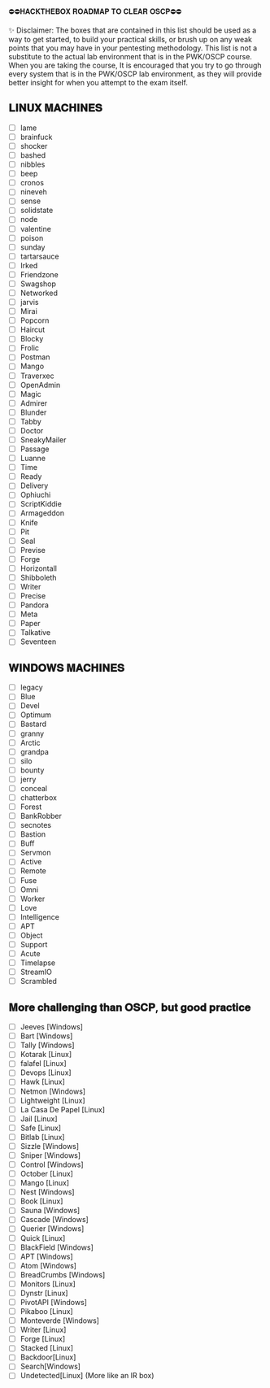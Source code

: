 ⛔️⛔️𝐇𝐀𝐂𝐊𝐓𝐇𝐄𝐁𝐎𝐗 𝐑𝐎𝐀𝐃𝐌𝐀𝐏 𝐓𝐎 𝐂𝐋𝐄𝐀𝐑 𝐎𝐒𝐂𝐏⛔️⛔️

✨ Disclaimer: The boxes that are contained in this list should be used as a way to get started, to build your practical skills, or brush up on any weak points that you may have in your pentesting methodology. This list is not a substitute to the actual lab environment that is in the PWK/OSCP course. When you are taking the course, It is encouraged that you try to go through every system that is in the PWK/OSCP lab environment, as they will provide better insight for when you attempt to the exam itself.

## 𝐋𝐈𝐍𝐔𝐗 𝐌𝐀𝐂𝐇𝐈𝐍𝐄𝐒

- [ ] lame
- [ ] brainfuck
- [ ] shocker
- [ ] bashed
- [ ] nibbles
- [ ] beep
- [ ] cronos
- [ ] nineveh
- [ ] sense
- [ ] solidstate
- [ ] node
- [ ] valentine
- [ ] poison
- [ ] sunday
- [ ] tartarsauce
- [ ] Irked
- [ ] Friendzone
- [ ] Swagshop
- [ ] Networked
- [ ] jarvis
- [ ] Mirai
- [ ] Popcorn
- [ ] Haircut
- [ ] Blocky
- [ ] Frolic
- [ ] Postman
- [ ] Mango
- [ ] Traverxec
- [ ] OpenAdmin
- [ ] Magic
- [ ] Admirer
- [ ] Blunder
- [ ] Tabby 
- [ ] Doctor
- [ ] SneakyMailer
- [ ] Passage
- [ ] Luanne
- [ ] Time
- [ ] Ready
- [ ] Delivery
- [ ] Ophiuchi
- [ ] ScriptKiddie
- [ ] Armageddon
- [ ] Knife
- [ ] Pit
- [ ] Seal
- [ ] Previse 
- [ ] Forge
- [ ] Horizontall
- [ ] Shibboleth
- [ ] Writer
- [ ] Precise
- [ ] Pandora
- [ ] Meta
- [ ] Paper
- [ ] Talkative
- [ ] Seventeen

## 𝐖𝐈𝐍𝐃𝐎𝐖𝐒 𝐌𝐀𝐂𝐇𝐈𝐍𝐄𝐒

- [ ] legacy
- [ ] Blue
- [ ] Devel
- [ ] Optimum
- [ ] Bastard
- [ ] granny
- [ ] Arctic
- [ ] grandpa
- [ ] silo
- [ ] bounty
- [ ] jerry
- [ ] conceal
- [ ] chatterbox
- [ ] Forest
- [ ] BankRobber
- [ ] secnotes
- [ ] Bastion
- [ ] Buff
- [ ] Servmon
- [ ] Active
- [ ] Remote
- [ ] Fuse
- [ ] Omni
- [ ] Worker
- [ ] Love
- [ ] Intelligence
- [ ] APT
- [ ] Object
- [ ] Support
- [ ] Acute
- [ ] Timelapse
- [ ] StreamIO
- [ ] Scrambled

## 𝐌𝐨𝐫𝐞 𝐜𝐡𝐚𝐥𝐥𝐞𝐧𝐠𝐢𝐧𝐠 𝐭𝐡𝐚𝐧 𝐎𝐒𝐂𝐏, 𝐛𝐮𝐭 𝐠𝐨𝐨𝐝 𝐩𝐫𝐚𝐜𝐭𝐢𝐜𝐞

- [ ] Jeeves [Windows]
- [ ] Bart  [Windows]
- [ ] Tally [Windows]
- [ ] Kotarak [Linux]
- [ ] falafel [Linux]
- [ ] Devops [Linux]
- [ ] Hawk [Linux]
- [ ] Netmon [Windows]
- [ ] Lightweight [Linux]
- [ ] La Casa De Papel [Linux]
- [ ] Jail [Linux]
- [ ] Safe [Linux]
- [ ] Bitlab [Linux]
- [ ] Sizzle [Windows]
- [ ] Sniper [Windows]
- [ ] Control [Windows]
- [ ] October [Linux]
- [ ] Mango [Linux]
- [ ] Nest [Windows]
- [ ] Book [Linux]
- [ ] Sauna [Windows]
- [ ] Cascade [Windows]
- [ ] Querier [Windows]
- [ ] Quick [Linux]
- [ ] BlackField [Windows]
- [ ] APT [Windows]
- [ ] Atom [Windows]
- [ ] BreadCrumbs [Windows] 
- [ ] Monitors [Linux]
- [ ] Dynstr [Linux]
- [ ] PivotAPI [Windows]
- [ ] Pikaboo [Linux]
- [ ] Monteverde [Windows]
- [ ] Writer [Linux]
- [ ] Forge [Linux]
- [ ] Stacked [Linux]
- [ ] Backdoor[Linux]
- [ ] Search[Windows]
- [ ] Undetected[Linux] (More like an IR box)
